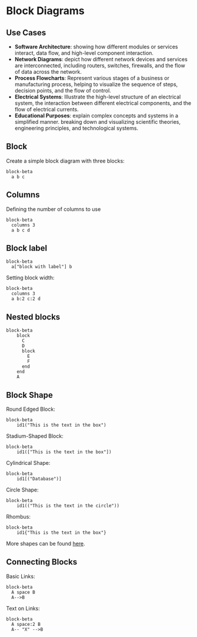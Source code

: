 # Block Diagrams

## Use Cases

- **Software Architecture**: showing how different modules or services interact, data flow, and high-level component interaction.
- **Network Diagrams**: depict how different network devices and services are interconnected, including routers, switches, firewalls, and the flow of data across the network.
- **Process Flowcharts**: Represent various stages of a business or manufacturing process, helping to visualize the sequence of steps, decision points, and the flow of control.
- **Electrical Systems**: Illustrate the high-level structure of an electrical system, the interaction between different electrical components, and the flow of electrical currents.
- **Educational Purposes**: explain complex concepts and systems in a simplified manner. breaking down and visualizing scientific theories, engineering principles, and technological systems.


## Block

Create a simple block diagram with three blocks:

```mermaid
block-beta
  a b c
```

## Columns

Defining the number of columns to use

```mermaid
block-beta
  columns 3
  a b c d
```

## Block label
```mermaid
block-beta
  a["block with label"] b
```
Setting block width:
```mermaid
block-beta
  columns 3
  a b:2 c:2 d
```

## Nested blocks
```mermaid
block-beta
    block
      C
      D
      block
        E
        F
      end
    end
    A
```


## Block Shape

Round Edged Block:
```mermaid
block-beta
    id1("This is the text in the box")
```

Stadium-Shaped Block:
```mermaid
block-beta
    id1(["This is the text in the box"])
```

Cylindrical Shape:
```mermaid
block-beta
    id1[("Database")]
```

Circle Shape:
```mermaid
block-beta
    id1(("This is the text in the circle"))
```

Rhombus:
```mermaid
block-beta
    id1{"This is the text in the box"}
```

More shapes can be found [here](https://mermaid.js.org/syntax/block.html#_4-block-varieties-and-shapes).


## Connecting Blocks

Basic Links:
```mermaid
block-beta
  A space B
  A-->B
```

Text on Links:
```mermaid
block-beta
  A space:2 B
  A-- "X" -->B
```